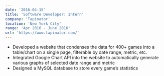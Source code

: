 ```yaml
---
date: '2016-04-15'
title: 'Software Developer: Intern'
company: 'Tapinator'
location: 'New York City'
range: 'Apr 2016 - June 2016'
url: 'https://www.tapinator.com/'
---
```


- Developed a website that condenses the data for 400+ games into a table/chart on a single page, filterable by date range, metric, etc.
- Integrated Google Chart API into the website to automatically generate various graphs of selected date range and metric
- Designed a MySQL database to store every game’s statistics
